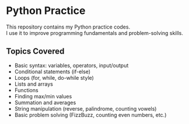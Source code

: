 # Python Practice

This repository contains my Python practice codes.  
I use it to improve programming fundamentals and problem-solving skills.

## Topics Covered
- Basic syntax: variables, operators, input/output
- Conditional statements (if-else)
- Loops (for, while, do-while style)
- Lists and arrays
- Functions
- Finding max/min values
- Summation and averages
- String manipulation (reverse, palindrome, counting vowels)
- Basic problem solving (FizzBuzz, counting even numbers, etc.)
